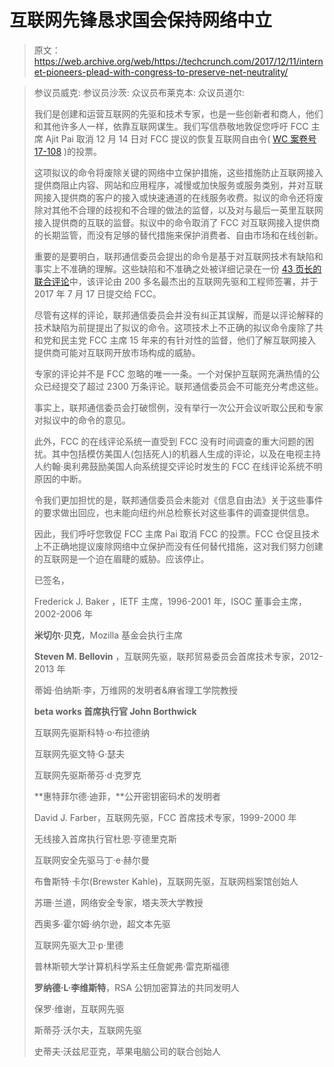 # 互联网先锋恳求国会保持网络中立

> 原文：<https://web.archive.org/web/https://techcrunch.com/2017/12/11/internet-pioneers-plead-with-congress-to-preserve-net-neutrality/>

> 参议员威克:
> 参议员沙茨:
> 众议员布莱克本:
> 众议员道尔:
> 
> 我们是创建和运营互联网的先驱和技术专家，也是一些创新者和商人，他们和其他许多人一样，依靠互联网谋生。我们写信恭敬地敦促您呼吁 FCC 主席 Ajit Pai 取消 12 月 14 日对 FCC 提议的恢复互联网自由令( [WC 案卷号 17-108](https://web.archive.org/web/20221108234410/http://t.umblr.com/redirect?z=https%3A%2F%2Fapps.fcc.gov%2Fedocs_public%2Fattachmatch%2FFCC-17-60A1.pdf&t=MzEyOGJkNjE2YTU4OTRlNTVjOGNiYjIzZTFkYWVhNGNhZWJmZmJlZixYYUd5MnZYRQ%3D%3D&b=t%3ABRi3J2IBQjgwvHWXKa7Afg&p=https%3A%2F%2Fpioneersfornetneutrality.tumblr.com%2Fpost%2F168303140974%2Finternet-pioneers-and-leaders-tell-the-fcc-you&m=1) )的投票。
> 
> 这项拟议的命令将废除关键的网络中立保护措施，这些措施防止互联网接入提供商阻止内容、网站和应用程序，减慢或加快服务或服务类别，并对互联网接入提供商的客户的接入或快速通道的在线服务收费。拟议的命令还将废除对其他不合理的歧视和不合理的做法的监督，以及对与最后一英里互联网接入提供商的互联的监督。拟议中的命令取消了 FCC 对互联网接入提供商的长期监管，而没有足够的替代措施来保护消费者、自由市场和在线创新。
> 
> 重要的是要明白，联邦通信委员会提出的命令是基于对互联网技术有缺陷和事实上不准确的理解。这些缺陷和不准确之处被详细记录在一份 [43 页长的联合评论](https://web.archive.org/web/20221108234410/http://t.umblr.com/redirect?z=https%3A%2F%2Fecfsapi.fcc.gov%2Ffile%2F1071761547058%2FDkt.%252017-108%2520Joint%2520Comments%2520of%2520Internet%2520Engineers%252C%2520Pioneers%252C%2520and%2520Technologists%25202017.07.17.pdf&t=MjI1MjQyOWNjM2UzYzlkM2QwNTM2MGMwMDhmNmY4MWE1ZjU0MzA4MyxYYUd5MnZYRQ%3D%3D&b=t%3ABRi3J2IBQjgwvHWXKa7Afg&p=https%3A%2F%2Fpioneersfornetneutrality.tumblr.com%2Fpost%2F168303140974%2Finternet-pioneers-and-leaders-tell-the-fcc-you&m=1)中，该评论由 200 多名最杰出的互联网先驱和工程师签署，并于 2017 年 7 月 17 日提交给 FCC。
> 
> 尽管有这样的评论，联邦通信委员会并没有纠正其误解，而是以评论解释的技术缺陷为前提提出了拟议的命令。这项技术上不正确的拟议命令废除了共和党和民主党 FCC 主席 15 年来的有针对性的监督，他们了解互联网接入提供商可能对互联网开放市场构成的威胁。
> 
> 专家的评论并不是 FCC 忽略的唯一一条。一个对保护互联网充满热情的公众已经提交了超过 2300 万条评论。联邦通信委员会不可能充分考虑这些。
> 
> 事实上，联邦通信委员会打破惯例，没有举行一次公开会议听取公民和专家对拟议中的命令的意见。
> 
> 此外，FCC 的在线评论系统一直受到 FCC 没有时间调查的重大问题的困扰。其中包括模仿美国人(包括死人)的机器人生成的评论，以及在电视主持人约翰·奥利弗鼓励美国人向系统提交评论时发生的 FCC 在线评论系统不明原因的中断。
> 
> 令我们更加担忧的是，联邦通信委员会未能对《信息自由法》关于这些事件的要求做出回应，也未能向纽约州总检察长对这些事件的调查提供信息。
> 
> 因此，我们呼吁您敦促 FCC 主席 Pai 取消 FCC 的投票。FCC 仓促且技术上不正确地提议废除网络中立保护而没有任何替代措施，这对我们努力创建的互联网是一个迫在眉睫的威胁。应该停止。
> 
> 已签名，
> 
> Frederick J. Baker ，IETF 主席，1996-2001 年，ISOC 董事会主席，2002-2006 年
> 
> **米切尔·贝克**，Mozilla 基金会执行主席
> 
> **Steven M. Bellovin** ，互联网先驱，联邦贸易委员会首席技术专家，2012-2013 年
> 
> 蒂姆·伯纳斯·李，万维网的发明者&麻省理工学院教授
> 
> **beta works 首席执行官 John Borthwick**
> 
> 互联网先驱斯科特·o·布拉德纳
> 
> 互联网先驱文特·G·瑟夫
> 
> 互联网先驱斯蒂芬·d·克罗克
> 
> **惠特菲尔德·迪菲，**公开密钥密码术的发明者
> 
> David J. Farber，互联网先驱，FCC 首席技术专家，1999-2000 年
> 
> 无线接入首席执行官杜恩·亨德里克斯
> 
> 互联网安全先驱马丁·e·赫尔曼
> 
> 布鲁斯特·卡尔(Brewster Kahle)，互联网先驱，互联网档案馆创始人
> 
> 苏珊·兰道，网络安全专家，塔夫茨大学教授
> 
> 西奥多·霍尔姆·纳尔逊，超文本先驱
> 
> 互联网先驱大卫·p·里德
> 
> 普林斯顿大学计算机科学系主任詹妮弗·雷克斯福德
> 
> **罗纳德·L·李维斯特**，RSA 公钥加密算法的共同发明人
> 
> 保罗·维谢，互联网先驱
> 
> 斯蒂芬·沃尔夫，互联网先驱
> 
> 史蒂夫·沃兹尼亚克，苹果电脑公司的联合创始人